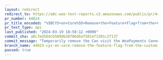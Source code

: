 ```yaml
---
layout: redirect
redirect_to: https://a8c-woo-test-reports.s3.amazonaws.com/public/pr/44824/api/index.html
pr_number: 44824
pr_title_encoded: "%5BCYS+on+Core%5D+Remove+the+Feature+Flag+from+the+Customize+Your+Store+flow+on+Core"
pr_test_type: api
last_published: "2024-03-19 18:50:12 +0000"
commit_sha: a8c7ed56dcb5098b20786dbaf581ef1301c2f137
commit_message: "Temporarily remove the Can visit the WooPayments Connect page instead…"
branch_name: 44823-cys-on-core-remove-the-feature-flag-from-the-customize-your-store-flow-on-core
passed: true
---
```

